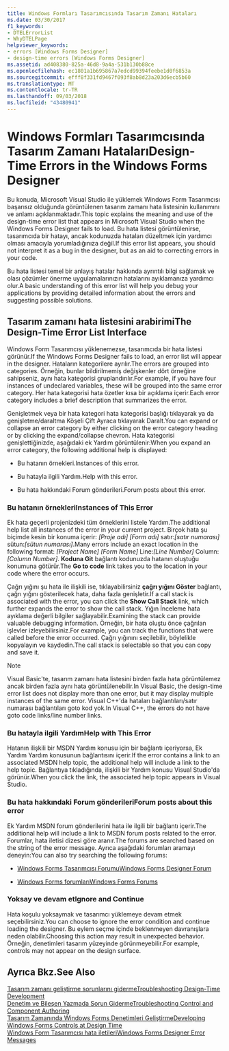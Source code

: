 ```yaml
---
title: Windows Formları Tasarımcısında Tasarım Zamanı Hataları
ms.date: 03/30/2017
f1_keywords:
- DTELErrorList
- WhyDTELPage
helpviewer_keywords:
- errors [Windows Forms Designer]
- design-time errors [Windows Forms Designer]
ms.assetid: ad408380-825a-46d8-9a4a-531b130b88ce
ms.openlocfilehash: ec1801a1b695867a7edcd99394feebe1d0f6853a
ms.sourcegitcommit: efff8f331fd9467f093f8ab8d23a203d6ecb5b60
ms.translationtype: MT
ms.contentlocale: tr-TR
ms.lasthandoff: 09/03/2018
ms.locfileid: "43480941"
---
```

# <a name="design-time-errors-in-the-windows-forms-designer"></a><span data-ttu-id="6d7b5-102">Windows Formları Tasarımcısında Tasarım Zamanı Hataları</span><span class="sxs-lookup"><span data-stu-id="6d7b5-102">Design-Time Errors in the Windows Forms Designer</span></span>
<span data-ttu-id="6d7b5-103">Bu konuda, Microsoft Visual Studio ile yüklemek Windows Form Tasarımcısı başarısız olduğunda görüntülenen tasarım zamanı hata listesinin kullanımını ve anlamı açıklanmaktadır.</span><span class="sxs-lookup"><span data-stu-id="6d7b5-103">This topic explains the meaning and use of the design-time error list that appears in Microsoft Visual Studio when the Windows Forms Designer fails to load.</span></span> <span data-ttu-id="6d7b5-104">Bu hata listesi görüntülenirse, tasarımcıda bir hatayı, ancak kodunuzda hataları düzeltmek için yardımcı olması amacıyla yorumladığınıza değil.</span><span class="sxs-lookup"><span data-stu-id="6d7b5-104">If this error list appears, you should not interpret it as a bug in the designer, but as an aid to correcting errors in your code.</span></span>  
  
 <span data-ttu-id="6d7b5-105">Bu hata listesi temel bir anlayış hatalar hakkında ayrıntılı bilgi sağlamak ve olası çözümler önerme uygulamalarınızın hatalarını ayıklamanıza yardımcı olur.</span><span class="sxs-lookup"><span data-stu-id="6d7b5-105">A basic understanding of this error list will help you debug your applications by providing detailed information about the errors and suggesting possible solutions.</span></span>  
  
## <a name="the-design-time-error-list-interface"></a><span data-ttu-id="6d7b5-106">Tasarım zamanı hata listesini arabirimi</span><span class="sxs-lookup"><span data-stu-id="6d7b5-106">The Design-Time Error List Interface</span></span>  
 <span data-ttu-id="6d7b5-107">Windows Form Tasarımcısı yüklenemezse, tasarımcıda bir hata listesi görünür.</span><span class="sxs-lookup"><span data-stu-id="6d7b5-107">If the Windows Forms Designer fails to load, an error list will appear in the designer.</span></span> <span data-ttu-id="6d7b5-108">Hataların kategorilere ayrılır.</span><span class="sxs-lookup"><span data-stu-id="6d7b5-108">The errors are grouped into categories.</span></span> <span data-ttu-id="6d7b5-109">Örneğin, bunlar bildirilmemiş değişkenler dört örneğine sahipseniz, aynı hata kategorisi gruplandırılır.</span><span class="sxs-lookup"><span data-stu-id="6d7b5-109">For example, if you have four instances of undeclared variables, these will be grouped into the same error category.</span></span> <span data-ttu-id="6d7b5-110">Her hata kategorisi hata özetler kısa bir açıklama içerir.</span><span class="sxs-lookup"><span data-stu-id="6d7b5-110">Each error category includes a brief description that summarizes the error.</span></span>  
  
 <span data-ttu-id="6d7b5-111">Genişletmek veya bir hata kategori hata kategorisi başlığı tıklayarak ya da genişletme/daraltma Köşeli Çift Ayraca tıklayarak Daralt.</span><span class="sxs-lookup"><span data-stu-id="6d7b5-111">You can expand or collapse an error category by either clicking on the error category heading or by clicking the expand/collapse chevron.</span></span> <span data-ttu-id="6d7b5-112">Hata kategorisi genişlettiğinizde, aşağıdaki ek Yardım görüntülenir:</span><span class="sxs-lookup"><span data-stu-id="6d7b5-112">When you expand an error category, the following additional help is displayed:</span></span>  
  
-   <span data-ttu-id="6d7b5-113">Bu hatanın örnekleri.</span><span class="sxs-lookup"><span data-stu-id="6d7b5-113">Instances of this error.</span></span>  
  
-   <span data-ttu-id="6d7b5-114">Bu hatayla ilgili Yardım.</span><span class="sxs-lookup"><span data-stu-id="6d7b5-114">Help with this error.</span></span>  
  
-   <span data-ttu-id="6d7b5-115">Bu hata hakkındaki Forum gönderileri.</span><span class="sxs-lookup"><span data-stu-id="6d7b5-115">Forum posts about this error.</span></span>  
  
### <a name="instances-of-this-error"></a><span data-ttu-id="6d7b5-116">Bu hatanın örnekleri</span><span class="sxs-lookup"><span data-stu-id="6d7b5-116">Instances of This Error</span></span>  
 <span data-ttu-id="6d7b5-117">Ek hata geçerli projenizdeki tüm örneklerini listele Yardım.</span><span class="sxs-lookup"><span data-stu-id="6d7b5-117">The additional help list all instances of the error in your current project.</span></span> <span data-ttu-id="6d7b5-118">Birçok hata şu biçimde kesin bir konuma içerir: *[Proje adı]* *[Form adı]* satır:*[satır numarası]* sütun:*[sütun numarası]*.</span><span class="sxs-lookup"><span data-stu-id="6d7b5-118">Many errors include an exact location in the following format: *[Project Name]* *[Form Name]* Line:*[Line Number]* Column:*[Column Number]*.</span></span> <span data-ttu-id="6d7b5-119">**Koduna Git** bağlantı kodunuzda hatanın oluştuğu konumuna götürür.</span><span class="sxs-lookup"><span data-stu-id="6d7b5-119">The **Go to code** link takes you to the location in your code where the error occurs.</span></span>  
  
 <span data-ttu-id="6d7b5-120">Çağrı yığını şu hata ile ilişkili ise, tıklayabilirsiniz **çağrı yığını Göster** bağlantı, çağrı yığını gösterilecek hata, daha fazla genişletir.</span><span class="sxs-lookup"><span data-stu-id="6d7b5-120">If a call stack is associated with the error, you can click the **Show Call Stack** link, which further expands the error to show the call stack.</span></span> <span data-ttu-id="6d7b5-121">Yığın İnceleme hata ayıklama değerli bilgiler sağlayabilir.</span><span class="sxs-lookup"><span data-stu-id="6d7b5-121">Examining the stack can provide valuable debugging information.</span></span> <span data-ttu-id="6d7b5-122">Örneğin, bir hata oluştu önce çağrılan işlevler izleyebilirsiniz.</span><span class="sxs-lookup"><span data-stu-id="6d7b5-122">For example, you can track the functions that were called before the error occurred.</span></span> <span data-ttu-id="6d7b5-123">Çağrı yığınını seçilebilir, böylelikle kopyalayın ve kaydedin.</span><span class="sxs-lookup"><span data-stu-id="6d7b5-123">The call stack is selectable so that you can copy and save it.</span></span>  
  
> [!NOTE]
>  <span data-ttu-id="6d7b5-124">Visual Basic'te, tasarım zamanı hata listesini birden fazla hata görüntülemez ancak birden fazla aynı hata görüntülenebilir.</span><span class="sxs-lookup"><span data-stu-id="6d7b5-124">In Visual Basic, the design-time error list does not display more than one error, but it may display multiple instances of the same error.</span></span> <span data-ttu-id="6d7b5-125">Visual C++'da hataları bağlantıları/satır numarası bağlantıları goto kod yok.</span><span class="sxs-lookup"><span data-stu-id="6d7b5-125">In Visual C++, the errors do not have goto code links/line number links.</span></span>  
  
### <a name="help-with-this-error"></a><span data-ttu-id="6d7b5-126">Bu hatayla ilgili Yardım</span><span class="sxs-lookup"><span data-stu-id="6d7b5-126">Help with This Error</span></span>  
 <span data-ttu-id="6d7b5-127">Hatanın ilişkili bir MSDN Yardım konusu için bir bağlantı içeriyorsa, Ek Yardım Yardım konusunun bağlantısını içerir.</span><span class="sxs-lookup"><span data-stu-id="6d7b5-127">If the error contains a link to an associated MSDN help topic, the additional help will include a link to the help topic.</span></span> <span data-ttu-id="6d7b5-128">Bağlantıya tıkladığında, ilişkili bir Yardım konusu Visual Studio'da görünür.</span><span class="sxs-lookup"><span data-stu-id="6d7b5-128">When you click the link, the associated help topic appears in Visual Studio.</span></span>  
  
### <a name="forum-posts-about-this-error"></a><span data-ttu-id="6d7b5-129">Bu hata hakkındaki Forum gönderileri</span><span class="sxs-lookup"><span data-stu-id="6d7b5-129">Forum posts about this error</span></span>  
 <span data-ttu-id="6d7b5-130">Ek Yardım MSDN forum gönderilerini hata ile ilgili bir bağlantı içerir.</span><span class="sxs-lookup"><span data-stu-id="6d7b5-130">The additional help will include a link to MSDN forum posts related to the error.</span></span> <span data-ttu-id="6d7b5-131">Forumlar, hata iletisi dizesi göre aranır.</span><span class="sxs-lookup"><span data-stu-id="6d7b5-131">The forums are searched based on the string of the error message.</span></span> <span data-ttu-id="6d7b5-132">Ayrıca aşağıdaki forumları aramayı deneyin:</span><span class="sxs-lookup"><span data-stu-id="6d7b5-132">You can also try searching the following forums:</span></span>  
  
-   [<span data-ttu-id="6d7b5-133">Windows Forms Tasarımcısı Forumu</span><span class="sxs-lookup"><span data-stu-id="6d7b5-133">Windows Forms Designer Forum</span></span>](https://go.microsoft.com/fwlink/?LinkId=203524)  
  
-   [<span data-ttu-id="6d7b5-134">Windows Forms forumları</span><span class="sxs-lookup"><span data-stu-id="6d7b5-134">Windows Forms Forums</span></span>](https://go.microsoft.com/fwlink/?LinkId=203523)  
  
### <a name="ignore-and-continue"></a><span data-ttu-id="6d7b5-135">Yoksay ve devam et</span><span class="sxs-lookup"><span data-stu-id="6d7b5-135">Ignore and Continue</span></span>  
 <span data-ttu-id="6d7b5-136">Hata koşulu yoksaymak ve tasarımcı yüklemeye devam etmek seçebilirsiniz.</span><span class="sxs-lookup"><span data-stu-id="6d7b5-136">You can choose to ignore the error condition and continue loading the designer.</span></span> <span data-ttu-id="6d7b5-137">Bu eylem seçme içinde beklenmeyen davranışlara neden olabilir.</span><span class="sxs-lookup"><span data-stu-id="6d7b5-137">Choosing this action may result in unexpected behavior.</span></span> <span data-ttu-id="6d7b5-138">Örneğin, denetimleri tasarım yüzeyinde görünmeyebilir.</span><span class="sxs-lookup"><span data-stu-id="6d7b5-138">For example, controls may not appear on the design surface.</span></span>  
  
## <a name="see-also"></a><span data-ttu-id="6d7b5-139">Ayrıca Bkz.</span><span class="sxs-lookup"><span data-stu-id="6d7b5-139">See Also</span></span>  
 [<span data-ttu-id="6d7b5-140">Tasarım zamanı geliştirme sorunlarını giderme</span><span class="sxs-lookup"><span data-stu-id="6d7b5-140">Troubleshooting Design-Time Development</span></span>](https://msdn.microsoft.com/library/e048d08e-fa7c-4be8-b238-4abaa199a0a6)  
 [<span data-ttu-id="6d7b5-141">Denetim ve Bileşen Yazmada Sorun Giderme</span><span class="sxs-lookup"><span data-stu-id="6d7b5-141">Troubleshooting Control and Component Authoring</span></span>](../../../../docs/framework/winforms/controls/troubleshooting-control-and-component-authoring.md)  
 [<span data-ttu-id="6d7b5-142">Tasarım Zamanında Windows Forms Denetimleri Geliştirme</span><span class="sxs-lookup"><span data-stu-id="6d7b5-142">Developing Windows Forms Controls at Design Time</span></span>](../../../../docs/framework/winforms/controls/developing-windows-forms-controls-at-design-time.md)  
 [<span data-ttu-id="6d7b5-143">Windows Form Tasarımcısı hata iletileri</span><span class="sxs-lookup"><span data-stu-id="6d7b5-143">Windows Forms Designer Error Messages</span></span>](https://msdn.microsoft.com/library/cf610bf4-5fe4-471c-bce7-6a05ece07bd2)
